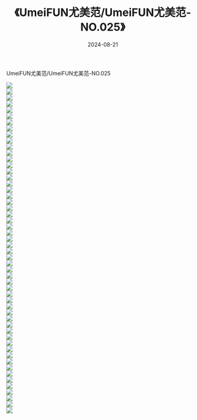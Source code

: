 ﻿---
layout: post
title:  《UmeiFUN尤美范/UmeiFUN尤美范-NO.025》
date:   2024-08-21
img: http://img.660000.xyz/Sharelink/网络美图/2021/UmeiFUN尤美范/UmeiFUN尤美范-NO.025/000.jpg
categories: [美女, 清纯, 唯美]
---

UmeiFUN尤美范/UmeiFUN尤美范-NO.025

 ![](http://img.660000.xyz/Sharelink/网络美图/2021/UmeiFUN尤美范/UmeiFUN尤美范-NO.025/001.jpg) <br>![](http://img.660000.xyz/Sharelink/网络美图/2021/UmeiFUN尤美范/UmeiFUN尤美范-NO.025/002.jpg) <br>![](http://img.660000.xyz/Sharelink/网络美图/2021/UmeiFUN尤美范/UmeiFUN尤美范-NO.025/003.jpg) <br>![](http://img.660000.xyz/Sharelink/网络美图/2021/UmeiFUN尤美范/UmeiFUN尤美范-NO.025/004.jpg) <br>![](http://img.660000.xyz/Sharelink/网络美图/2021/UmeiFUN尤美范/UmeiFUN尤美范-NO.025/005.jpg) <br>![](http://img.660000.xyz/Sharelink/网络美图/2021/UmeiFUN尤美范/UmeiFUN尤美范-NO.025/006.jpg) <br>![](http://img.660000.xyz/Sharelink/网络美图/2021/UmeiFUN尤美范/UmeiFUN尤美范-NO.025/007.jpg) <br>![](http://img.660000.xyz/Sharelink/网络美图/2021/UmeiFUN尤美范/UmeiFUN尤美范-NO.025/008.jpg) <br>![](http://img.660000.xyz/Sharelink/网络美图/2021/UmeiFUN尤美范/UmeiFUN尤美范-NO.025/009.jpg) <br>![](http://img.660000.xyz/Sharelink/网络美图/2021/UmeiFUN尤美范/UmeiFUN尤美范-NO.025/010.jpg) <br>![](http://img.660000.xyz/Sharelink/网络美图/2021/UmeiFUN尤美范/UmeiFUN尤美范-NO.025/011.jpg) <br>![](http://img.660000.xyz/Sharelink/网络美图/2021/UmeiFUN尤美范/UmeiFUN尤美范-NO.025/012.jpg) <br>![](http://img.660000.xyz/Sharelink/网络美图/2021/UmeiFUN尤美范/UmeiFUN尤美范-NO.025/013.jpg) <br>![](http://img.660000.xyz/Sharelink/网络美图/2021/UmeiFUN尤美范/UmeiFUN尤美范-NO.025/014.jpg) <br>![](http://img.660000.xyz/Sharelink/网络美图/2021/UmeiFUN尤美范/UmeiFUN尤美范-NO.025/015.jpg) <br>![](http://img.660000.xyz/Sharelink/网络美图/2021/UmeiFUN尤美范/UmeiFUN尤美范-NO.025/016.jpg) <br>![](http://img.660000.xyz/Sharelink/网络美图/2021/UmeiFUN尤美范/UmeiFUN尤美范-NO.025/017.jpg) <br>![](http://img.660000.xyz/Sharelink/网络美图/2021/UmeiFUN尤美范/UmeiFUN尤美范-NO.025/018.jpg) <br>![](http://img.660000.xyz/Sharelink/网络美图/2021/UmeiFUN尤美范/UmeiFUN尤美范-NO.025/019.jpg) <br>![](http://img.660000.xyz/Sharelink/网络美图/2021/UmeiFUN尤美范/UmeiFUN尤美范-NO.025/020.jpg) <br>![](http://img.660000.xyz/Sharelink/网络美图/2021/UmeiFUN尤美范/UmeiFUN尤美范-NO.025/021.jpg) <br>![](http://img.660000.xyz/Sharelink/网络美图/2021/UmeiFUN尤美范/UmeiFUN尤美范-NO.025/022.jpg) <br>![](http://img.660000.xyz/Sharelink/网络美图/2021/UmeiFUN尤美范/UmeiFUN尤美范-NO.025/023.jpg) <br>![](http://img.660000.xyz/Sharelink/网络美图/2021/UmeiFUN尤美范/UmeiFUN尤美范-NO.025/024.jpg) <br>![](http://img.660000.xyz/Sharelink/网络美图/2021/UmeiFUN尤美范/UmeiFUN尤美范-NO.025/025.jpg) <br>![](http://img.660000.xyz/Sharelink/网络美图/2021/UmeiFUN尤美范/UmeiFUN尤美范-NO.025/026.jpg) <br>![](http://img.660000.xyz/Sharelink/网络美图/2021/UmeiFUN尤美范/UmeiFUN尤美范-NO.025/027.jpg) <br>![](http://img.660000.xyz/Sharelink/网络美图/2021/UmeiFUN尤美范/UmeiFUN尤美范-NO.025/028.jpg) <br>![](http://img.660000.xyz/Sharelink/网络美图/2021/UmeiFUN尤美范/UmeiFUN尤美范-NO.025/029.jpg) <br>![](http://img.660000.xyz/Sharelink/网络美图/2021/UmeiFUN尤美范/UmeiFUN尤美范-NO.025/030.jpg) <br>![](http://img.660000.xyz/Sharelink/网络美图/2021/UmeiFUN尤美范/UmeiFUN尤美范-NO.025/031.jpg) <br>![](http://img.660000.xyz/Sharelink/网络美图/2021/UmeiFUN尤美范/UmeiFUN尤美范-NO.025/032.jpg) <br>![](http://img.660000.xyz/Sharelink/网络美图/2021/UmeiFUN尤美范/UmeiFUN尤美范-NO.025/033.jpg) <br>![](http://img.660000.xyz/Sharelink/网络美图/2021/UmeiFUN尤美范/UmeiFUN尤美范-NO.025/034.jpg) <br>![](http://img.660000.xyz/Sharelink/网络美图/2021/UmeiFUN尤美范/UmeiFUN尤美范-NO.025/035.jpg) <br>![](http://img.660000.xyz/Sharelink/网络美图/2021/UmeiFUN尤美范/UmeiFUN尤美范-NO.025/036.jpg) <br>![](http://img.660000.xyz/Sharelink/网络美图/2021/UmeiFUN尤美范/UmeiFUN尤美范-NO.025/037.jpg) <br>![](http://img.660000.xyz/Sharelink/网络美图/2021/UmeiFUN尤美范/UmeiFUN尤美范-NO.025/038.jpg) <br>![](http://img.660000.xyz/Sharelink/网络美图/2021/UmeiFUN尤美范/UmeiFUN尤美范-NO.025/039.jpg) <br>![](http://img.660000.xyz/Sharelink/网络美图/2021/UmeiFUN尤美范/UmeiFUN尤美范-NO.025/040.jpg) <br>![](http://img.660000.xyz/Sharelink/网络美图/2021/UmeiFUN尤美范/UmeiFUN尤美范-NO.025/041.jpg) <br>![](http://img.660000.xyz/Sharelink/网络美图/2021/UmeiFUN尤美范/UmeiFUN尤美范-NO.025/042.jpg) <br>![](http://img.660000.xyz/Sharelink/网络美图/2021/UmeiFUN尤美范/UmeiFUN尤美范-NO.025/043.jpg) <br>![](http://img.660000.xyz/Sharelink/网络美图/2021/UmeiFUN尤美范/UmeiFUN尤美范-NO.025/044.jpg) <br>![](http://img.660000.xyz/Sharelink/网络美图/2021/UmeiFUN尤美范/UmeiFUN尤美范-NO.025/045.jpg) <br>![](http://img.660000.xyz/Sharelink/网络美图/2021/UmeiFUN尤美范/UmeiFUN尤美范-NO.025/046.jpg) <br>![](http://img.660000.xyz/Sharelink/网络美图/2021/UmeiFUN尤美范/UmeiFUN尤美范-NO.025/047.jpg) <br>![](http://img.660000.xyz/Sharelink/网络美图/2021/UmeiFUN尤美范/UmeiFUN尤美范-NO.025/048.jpg) <br>![](http://img.660000.xyz/Sharelink/网络美图/2021/UmeiFUN尤美范/UmeiFUN尤美范-NO.025/049.jpg) <br>![](http://img.660000.xyz/Sharelink/网络美图/2021/UmeiFUN尤美范/UmeiFUN尤美范-NO.025/050.jpg) <br>![](http://img.660000.xyz/Sharelink/网络美图/2021/UmeiFUN尤美范/UmeiFUN尤美范-NO.025/051.jpg) <br>![](http://img.660000.xyz/Sharelink/网络美图/2021/UmeiFUN尤美范/UmeiFUN尤美范-NO.025/052.jpg) <br>![](http://img.660000.xyz/Sharelink/网络美图/2021/UmeiFUN尤美范/UmeiFUN尤美范-NO.025/053.jpg) <br>![](http://img.660000.xyz/Sharelink/网络美图/2021/UmeiFUN尤美范/UmeiFUN尤美范-NO.025/054.jpg) <br>